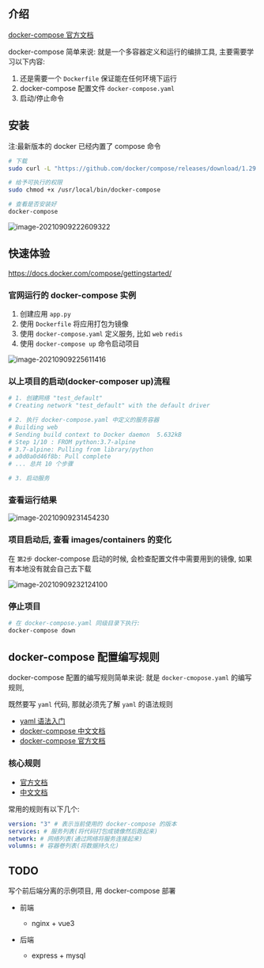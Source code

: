 ## 介绍

[docker-compose 官方文档](https://docs.docker.com/compose/)

docker-compose 简单来说: 就是一个多容器定义和运行的编排工具, 主要需要学习以下内容:

1. 还是需要一个 `Dockerfile` 保证能在任何环境下运行
2. docker-compose 配置文件 `docker-compose.yaml`
3. 启动/停止命令

## 安装

<span class="red-text">注:最新版本的 docker 已经内置了 compose 命令</span>

```bash
# 下载
sudo curl -L "https://github.com/docker/compose/releases/download/1.29.2/docker-compose-$(uname -s)-$(uname -m)" -o /usr/local/bin/docker-compose

# 给予可执行的权限
sudo chmod +x /usr/local/bin/docker-compose

# 查看是否安装好
docker-compose
```

![image-20210909222609322](https://raw.githubusercontent.com/liaohui5/images/main/images/202109092226030.png)

## 快速体验

https://docs.docker.com/compose/gettingstarted/

### 官网运行的 docker-compose 实例

1. 创建应用 `app.py`
2. 使用 `Dockerfile` 将应用打包为镜像
3. 使用 `docker-compose.yaml` 定义服务, 比如 `web` `redis`
4. 使用 `docker-compose up` 命令启动项目

![image-20210909225611416](https://raw.githubusercontent.com/liaohui5/images/main/images/202109092256139.png)

### 以上项目的启动(docker-composer up)流程

```bash
# 1. 创建网络 "test_default"
# Creating network "test_default" with the default driver

# 2. 执行 docker-compose.yaml 中定义的服务容器
# Building web
# Sending build context to Docker daemon  5.632kB
# Step 1/10 : FROM python:3.7-alpine
# 3.7-alpine: Pulling from library/python
# a0d0a0d46f8b: Pull complete
# ... 总共 10 个步骤

# 3. 启动服务
```

### 查看运行结果

![image-20210909231454230](https://raw.githubusercontent.com/liaohui5/images/main/images/202109092314093.png)

### 项目启动后, 查看 images/containers 的变化

在 `第2步` docker-compose 启动的时候, 会检查配置文件中需要用到的镜像, 如果有本地没有就会自己去下载

![image-20210909232124100](https://raw.githubusercontent.com/liaohui5/images/main/images/202109092321329.png)

### 停止项目

```bash
# 在 docker-compose.yaml 同级目录下执行:
docker-compose down
```

## docker-compose 配置编写规则

docker-compose 配置的编写规则简单来说: 就是 `docker-cmopose.yaml` 的编写规则,

既然要写 `yaml` 代码, 那就必须先了解 `yaml` 的语法规则

- [yaml 语法入门](https://www.runoob.com/w3cnote/yaml-intro.html)
- [docker-compose 中文文档](https://dockerdocs.cn/compose/)
- [docker-compose 官方文档](https://docs.docker.com/compose/)

### 核心规则

- [官方文档](https://docs.docker.com/compose/compose-file/)
- [中文文档](https://dockerdocs.cn/compose/compose-file/)

常用的规则有以下几个:

```yaml
version: "3" # 表示当前使用的 docker-compose 的版本
services: # 服务列表(将代码打包成镜像然后跑起来)
network: # 网络列表(通过网络将服务连接起来)
volumns: # 容器卷列表(将数据持久化)
```

## TODO

写个前后端分离的示例项目, 用 docker-compose 部署

- 前端

  - nginx + vue3

- 后端
  - express + mysql
